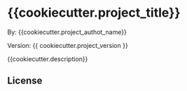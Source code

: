 # {{cookiecutter.project_title}}

By: {{cookiecutter.project_authot_name}}

Version: {{ cookiecutter.project_version }}

{{cookiecutter.description}}

## License